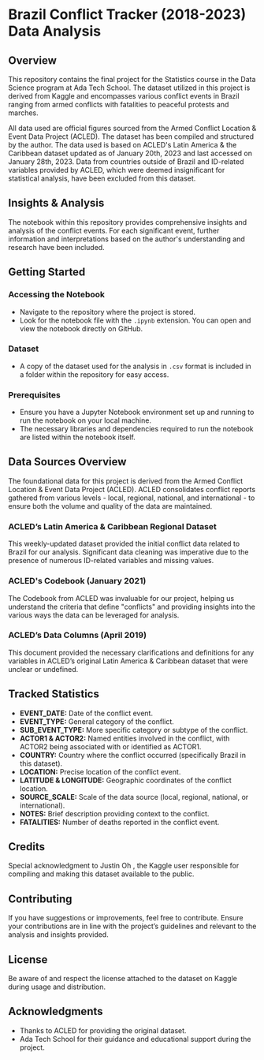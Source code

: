 # Brazil Conflict Tracker (2018-2023) Data Analysis

## Overview
This repository contains the final project for the Statistics course in the Data Science program at Ada Tech School. The dataset utilized in this project is derived from Kaggle and encompasses various conflict events in Brazil ranging from armed conflicts with fatalities to peaceful protests and marches.

All data used are official figures sourced from the Armed Conflict Location & Event Data Project (ACLED). The dataset has been compiled and structured by the author. The data used is based on ACLED's Latin America & the Caribbean dataset updated as of January 20th, 2023 and last accessed on January 28th, 2023. Data from countries outside of Brazil and ID-related variables provided by ACLED, which were deemed insignificant for statistical analysis, have been excluded from this dataset.

## Insights & Analysis
The notebook within this repository provides comprehensive insights and analysis of the conflict events. For each significant event, further information and interpretations based on the author's understanding and research have been included.

## Getting Started
### Accessing the Notebook
- Navigate to the repository where the project is stored.
- Look for the notebook file with the `.ipynb` extension. You can open and view the notebook directly on GitHub.

### Dataset
- A copy of the dataset used for the analysis in `.csv` format is included in a folder within the repository for easy access.

### Prerequisites
- Ensure you have a Jupyter Notebook environment set up and running to run the notebook on your local machine.
- The necessary libraries and dependencies required to run the notebook are listed within the notebook itself.

## Data Sources Overview
The foundational data for this project is derived from the Armed Conflict Location & Event Data Project (ACLED). ACLED consolidates conflict reports gathered from various levels - local, regional, national, and international - to ensure both the volume and quality of the data are maintained.

### ACLED’s Latin America & Caribbean Regional Dataset
This weekly-updated dataset provided the initial conflict data related to Brazil for our analysis. Significant data cleaning was imperative due to the presence of numerous ID-related variables and missing values.

### ACLED's Codebook (January 2021)
The Codebook from ACLED was invaluable for our project, helping us understand the criteria that define "conflicts" and providing insights into the various ways the data can be leveraged for analysis.

### ACLED’s Data Columns (April 2019)
This document provided the necessary clarifications and definitions for any variables in ACLED’s original Latin America & Caribbean dataset that were unclear or undefined.

## Tracked Statistics
- **EVENT_DATE:** Date of the conflict event.
- **EVENT_TYPE:** General category of the conflict.
- **SUB_EVENT_TYPE:** More specific category or subtype of the conflict.
- **ACTOR1 & ACTOR2:** Named entities involved in the conflict, with ACTOR2 being associated with or identified as ACTOR1.
- **COUNTRY:** Country where the conflict occurred (specifically Brazil in this dataset).
- **LOCATION:** Precise location of the conflict event.
- **LATITUDE & LONGITUDE:** Geographic coordinates of the conflict location.
- **SOURCE_SCALE:** Scale of the data source (local, regional, national, or international).
- **NOTES:** Brief description providing context to the conflict.
- **FATALITIES:** Number of deaths reported in the conflict event.

## Credits
Special acknowledgment to Justin Oh , the Kaggle user responsible for compiling and making this dataset available to the public. 

## Contributing
If you have suggestions or improvements, feel free to contribute. Ensure your contributions are in line with the project’s guidelines and relevant to the analysis and insights provided.

## License
Be aware of and respect the license attached to the dataset on Kaggle during usage and distribution.

## Acknowledgments
- Thanks to ACLED for providing the original dataset.
- Ada Tech School for their guidance and educational support during the project.
